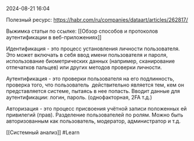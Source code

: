  2024-08-21 16:04

Полезный ресурс:
https://habr.com/ru/companies/dataart/articles/262817/

Выжимка статьи по ссылке:
[[Обзор способов и протоколов аутентификации в веб-приложениях]]


Идентификация - это процесс установления личности пользователя. Это может включать в себя ввод имени пользователя и пароля, использование биометрических данных (например, сканирование отпечатков пальцев) или других методов проверки личности.  

Аутентификация - это проверки пользователя на его подлинность, проверка того, что пользователь  действительно является тем, кем он представляется системе, пытаясь в нее попасть. Вводит данные для аутентификации: логин, пароль. (однофакторная, 2FA т.д.)

Авторизация - это процесс присвоения учётной записи положенных ей привилегий (прав). Разделение пользователей по ролям. Можно быть авторизованным как пользователь, модератор, администратор и т.д.




[[Системный анализ]]
#Learn